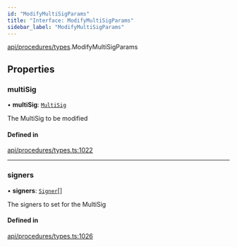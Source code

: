 ```yaml
---
id: "ModifyMultiSigParams"
title: "Interface: ModifyMultiSigParams"
sidebar_label: "ModifyMultiSigParams"
---
```


[api/procedures/types](../../../../../modules/API/Procedures/Types/Types.md).ModifyMultiSigParams

## Properties

### multiSig

• **multiSig**: [`MultiSig`](../../../../../classes/API/Entities/Account/MultiSig/MultiSig.md)

The MultiSig to be modified

#### Defined in

[api/procedures/types.ts:1022](https://github.com/PolymeshAssociation/polymesh-sdk/blob/acc2284c/src/api/procedures/types.ts#L1022)

___

### signers

• **signers**: [`Signer`](../../../../../modules/Types/Types.md#signer)[]

The signers to set for the MultiSig

#### Defined in

[api/procedures/types.ts:1026](https://github.com/PolymeshAssociation/polymesh-sdk/blob/acc2284c/src/api/procedures/types.ts#L1026)
